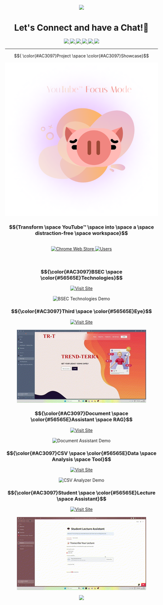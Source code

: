 
<!-- <div align="center">

![profile-banner](https://raw.githubusercontent.com/aarushsaboo/aarushsaboo/main/assets/marquee.png)

<h2>Join me on the way to somewhere interesting! Let's build cool stuff together</h2>

[![LinkedIn](https://img.shields.io/badge/LinkedIn-0077B5?style=for-the-badge&logo=linkedin&logoColor=white)](https://www.linkedin.com/in/aarush-saboo-110190253/)
[![GitHub](https://img.shields.io/badge/GitHub-100000?style=for-the-badge&logo=github&logoColor=white)](https://github.com/aarushsaboo)
[![Instagram](https://img.shields.io/badge/Instagram-E4405F?style=for-the-badge&logo=instagram&logoColor=white)](https://www.instagram.com/aarushizbored/)
[![Email](https://img.shields.io/badge/Gmail-D14836?style=for-the-badge&logo=gmail&logoColor=white)](mailto:aarush.saboo@gmail.com)

**Frontend & Backend Developer**

<img src="https://raw.githubusercontent.com/aarushsaboo/aarushsaboo/main/assets/coding-gif.gif" alt="coding" style="width: 500px;">
</div> -->

<p align="center">
  <img src="https://capsule-render.vercel.app/api?type=waving&color=gradient&text=Hello!&height=100&section=header"/>
</p>

<h1 align="center">
  Let's Connect and have a Chat!💬
</h1>

<p align="center">
<a href="https://piyushmalhotra.netlify.app/">
  <img height="50" src="https://user-images.githubusercontent.com/46517096/166972883-f5f1d88c-0246-4374-88ac-ded0f2cf0699.png"/>
</a>
<a href="https://www.linkedin.com/in/thepiyushmalhotra/">
  <img height="50" src="https://user-images.githubusercontent.com/46517096/166973395-19676cd8-f8ec-4abf-83ff-da8243505b82.png"/>
</a>
<a href="https://thepiyushmalhotra.medium.com/">
  <img height="50" src="https://user-images.githubusercontent.com/46517096/166973962-d05d145a-b6a0-4643-bd3d-5ac845679367.png"/>
</a>
<a href="https://dev.to/thepiyushmalhotra">
  <img height="50" src="https://user-images.githubusercontent.com/46517096/166974096-7aeecad4-483e-4c85-983f-f4b37b3f794e.png"/>
</a>
<a href="https://twitter.com/Ipiyushmalhotra">
  <img height="50" src="https://user-images.githubusercontent.com/46517096/166974271-91dfa250-d70b-4cb9-8707-f1bda1b708c3.png"/>
</a>
<a href="https://www.instagram.com/thepiyushmalhotra/">
  <img height="50" src="https://user-images.githubusercontent.com/46517096/166974368-9798f39f-1f46-499c-b14e-81f0a3f83a06.png"/>
</a>
</p>

---

$${ \color{#AC3097}Project \space \color{#AC3097}Showcase}$$


<div align="center">
  <a href="https://chromewebstore.google.com/detail/fgdbgpogmjcfhbifhhongdeidnnmnadb?utm_source=item-share-cb">
    <img src="https://raw.githubusercontent.com/aarushsaboo/aarushsaboo/main/assets/promo.png" alt="YouTube Focus Mode Chrome Extension">
  </a>
</div>

<div align="center">

### $${Transform \space YouTube™ \space into \space a \space distraction-free \space workspace}$$

</div>

<br>

<div align="center">
  <a href="https://chromewebstore.google.com/detail/fgdbgpogmjcfhbifhhongdeidnnmnadb?utm_source=item-share-cb">
    <img src="https://img.shields.io/badge/Chrome_Web_Store-Available-4285F4?style=for-the-badge&logo=googlechrome&logoColor=white" alt="Chrome Web Store">
  </a>
  <a href="https://chromewebstore.google.com/detail/fgdbgpogmjcfhbifhhongdeidnnmnadb">
    <img src="https://img.shields.io/badge/Users-40+-4285F4?style=for-the-badge" alt="Users">
  </a>
</div>

<br>
<br>
<div align="center">
  <!-- BSEC Technologies -->
  <div align="center">
    <h3>$${\color{#AC3097}BSEC \space \color{#56565E}Technologies}$$</h3>
    <a href="https://bsec-technologies.vercel.app/platforms">
      <img src="https://img.shields.io/badge/Visit_Site-BSEC_Technologies-blue?style=for-the-badge" alt="Visit Site">
    </a>
    <br><br>
    <img src="https://raw.githubusercontent.com/aarushsaboo/aarushsaboo/main/assets/GIFBSEC.gif" alt="BSEC Technologies Demo" >
  </div>
  
  <!-- Third Eye -->
  <div align="center">
    <h3>$${\color{#AC3097}Third \space \color{#56565E}Eye}$$</h3>
    <a href="https://third-eye-dun.vercel.app/">
      <img src="https://img.shields.io/badge/Visit_Site-Third_Eye-purple?style=for-the-badge" alt="Visit Site">
    </a>
    <br><br>
    <img src="https://raw.githubusercontent.com/aarushsaboo/aarushsaboo/main/assets/GIFTHIRDEYE.gif" alt="Third Eye Demo" >
  </div>
  
  <!-- Document Assistant RAG -->
  <div align="center">
    <h3>$${\color{#AC3097}Document \space \color{#56565E}Assistant \space RAG}$$</h3>
    <a href="https://aarushsaboo-document-assistant-rag-srcmain-3bgukd.streamlit.app/">
      <img src="https://img.shields.io/badge/Visit_Site-Document_Assistant-green?style=for-the-badge" alt="Visit Site">
    </a>
    <br><br>
    <img src="https://raw.githubusercontent.com/aarushsaboo/aarushsaboo/main/assets/GIFRAG.gif" alt="Document Assistant Demo" >
  </div>
  
  <!-- CSV Data Analysis Tool -->
  <div align="center">
    <h3>$${\color{#AC3097}CSV \space \color{#56565E}Data \space Analysis \space Tool}$$</h3>
    <a href="https://aarush-csv-data-analysis.streamlit.app/">
      <img src="https://img.shields.io/badge/Visit_Site-CSV_Analyzer-orange?style=for-the-badge" alt="Visit Site">
    </a>
    <br><br>
    <img src="https://raw.githubusercontent.com/aarushsaboo/aarushsaboo/main/assets/GIFCSVDATANALYSIS.gif" alt="CSV Analyzer Demo" >
  </div>
  
  <!-- Student Lecture Assistant -->
  <div align="center">
    <h3>$${\color{#AC3097}Student \space \color{#56565E}Lecture \space Assistant}$$</h3>
    <a href="https://st-text-audio-converter-fbj2ievpxwf6cr968dahbf.streamlit.app/">
      <img src="https://img.shields.io/badge/Visit_Site-Lecture_Assistant-red?style=for-the-badge" alt="Visit Site">
    </a>
    <br><br>
    <img src="https://raw.githubusercontent.com/aarushsaboo/aarushsaboo/main/assets/GIFSTUDENTLECTUREASST.gif" alt="Student Lecture Assistant" >
  </div>
</div>

<!-- Stats & Activity Section -->
<!-- <h2>
  <span style="color:#AC3097;">📊</span>
  <span style="color:#56565E;">Stats & Activity</span>
</h2>

<div align="center">

[![Profile Views](https://komarev.com/ghpvc/?username=aarushsaboo&color=brightgreen&style=for-the-badge)](https://github.com/aarushsaboo)

[![Extension Users](https://img.shields.io/badge/Extension_Users-40+-4285F4?style=for-the-badge&logo=googlechrome&logoColor=white)](https://chromewebstore.google.com/detail/fgdbgpogmjcfhbifhhongdeidnnmnadb)

</div> -->
<!-- <h2>
  <span style="color:#AC3097;">📫 Connect & Contact</span>
</h2>

$${\color{#AC3097}This \space profile \space is \space made \space by \space \color{#FF99EE}Aarush \space Saboo \color{#56565E} \space with \space \color{red}❤️}$$ -->

<p align="center">
  <img src="https://capsule-render.vercel.app/api?type=waving&color=gradient&height=100&section=footer"/>
</p>

<!-- 
<div align="center">
  <div style="display: inline-block; width: 400px; vertical-align: top; margin: 0 10px;">
    <strong>Smart Content Filtering</strong>
    <br><br>
    <img src="https://media.giphy.com/media/v1.Y2lkPTc5MGI3NjExcDd6bWI3Mng2aXVtNnB6NXV4cjl1enlhdHV0NHg3aG50YTNkcWV1eSZlcD12MV9pbnRlcm5hbF9naWZfYnlfaWQmY3Q9Zw/3o7bu3XilJ5BOiSGic/giphy.gif" width="380px" alt="Filtering Demo">
  </div>
  <div style="display: inline-block; width: 400px; vertical-align: top; margin: 0 10px;">
    <strong>Interactive Dashboard</strong>
    <br><br>
    <img src="https://media.giphy.com/media/v1.Y2lkPTc5MGI3NjExYWpkN2I3bmxwbHN3bmZlYnRnZXBmaDNzdm8yN2l5aTZwYjZhZnU2aiZlcD12MV9pbnRlcm5hbF9naWZfYnlfaWQmY3Q9Zw/l46Cy1rHbQ92uuLXa/giphy.gif" width="380px" alt="Dashboard Demo">
  </div>
</div> -->
